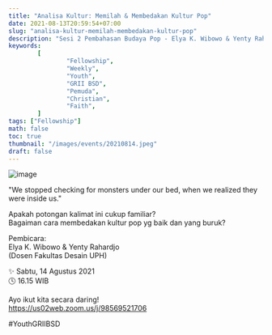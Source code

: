 ```yaml
---
title: "Analisa Kultur: Memilah & Membedakan Kultur Pop"
date: 2021-08-13T20:59:54+07:00
slug: "analisa-kultur-memilah-membedakan-kultur-pop"
description: "Sesi 2 Pembahasan Budaya Pop - Elya K. Wibowo & Yenty Rahardjo."
keywords:
        [
                "Fellowship",
                "Weekly",
                "Youth",
                "GRII BSD",
                "Pemuda",
                "Christian",
                "Faith",
        ]
tags: ["Fellowship"]
math: false
toc: true
thumbnail: "/images/events/20210814.jpeg"
draft: false
---
```


![image](/images/events/20210814.jpeg)

"We stopped checking for monsters under our bed, when we realized they were inside us."

Apakah potongan kalimat ini cukup familiar?\
Bagaiman cara membedakan kultur pop yg baik dan yang buruk?

Pembicara: \
Elya K. Wibowo & Yenty Rahardjo\
(Dosen Fakultas Desain UPH)


✨ Sabtu, 14 Agustus 2021\
🕓 16.15 WIB

Ayo ikut kita secara daring!\
https://us02web.zoom.us/j/98569521706

#YouthGRIIBSD

